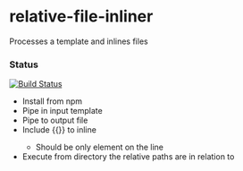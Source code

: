 # relative-file-inliner
Processes a template and inlines files

### Status
[![Build Status](https://travis-ci.org/chad-autry/relative-file-inliner.svg?branch=master)](https://travis-ci.org/chad-autry/relative-file-inliner)

* Install from npm
* Pipe in input template
* Pipe to output file
* Include {{<relativePathToFile>}} to inline
    * Should be only element on the line
* Execute from directory the relative paths are in relation to